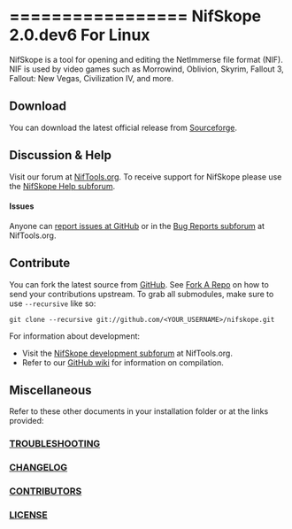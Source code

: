 ﻿=================
 NifSkope 2.0.dev6 For Linux
=================

NifSkope is a tool for opening and editing the NetImmerse file format (NIF). NIF is used by video games such as Morrowind, Oblivion, Skyrim, Fallout 3, Fallout: New Vegas, Civilization IV, and more. 

Download
-----------------

You can download the latest official release from [Sourceforge](https://sourceforge.net/projects/niftools/files/nifskope/).


Discussion & Help
-----------------

Visit our forum at [NifTools.org](http://niftools.sourceforge.net/forum). To receive support for NifSkope please use the [NifSkope Help subforum](http://niftools.sourceforge.net/forum/viewforum.php?f=24).

#### Issues

Anyone can [report issues at GitHub](https://github.com/niftools/nifskope/issues) or in the [Bug Reports subforum](http://niftools.sourceforge.net/forum/viewforum.php?f=24) at NifTools.org.


Contribute
-----------------

You can fork the latest source from [GitHub](https://github.com/niftools/nifskope). See [Fork A Repo](https://help.github.com/articles/fork-a-repo) on how to send your contributions upstream. To grab all submodules, make sure to use `--recursive` like so:

```
git clone --recursive git://github.com/<YOUR_USERNAME>/nifskope.git
```

For information about development:

- Visit the [NifSkope development subforum](http://niftools.sourceforge.net/forum/viewforum.php?f=4) at NifTools.org.
- Refer to our [GitHub wiki](https://github.com/niftools/nifskope/wiki#wiki-development) for information on compilation.  


Miscellaneous
-----------------

Refer to these other documents in your installation folder or at the links provided:

### [TROUBLESHOOTING](https://github.com/niftools/nifskope/blob/develop/TROUBLESHOOTING.md)

### [CHANGELOG](https://github.com/niftools/nifskope/blob/develop/CHANGELOG.md)

### [CONTRIBUTORS](https://github.com/niftools/nifskope/blob/develop/CONTRIBUTORS.md)
 
### [LICENSE](https://github.com/niftools/nifskope/blob/develop/LICENSE.md)
